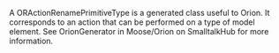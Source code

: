 A ORActionRenamePrimitiveType is a generated class useful to Orion. It corresponds to an action that can be performed on a type of model element. See OrionGenerator in Moose/Orion on SmalltalkHub for more information.